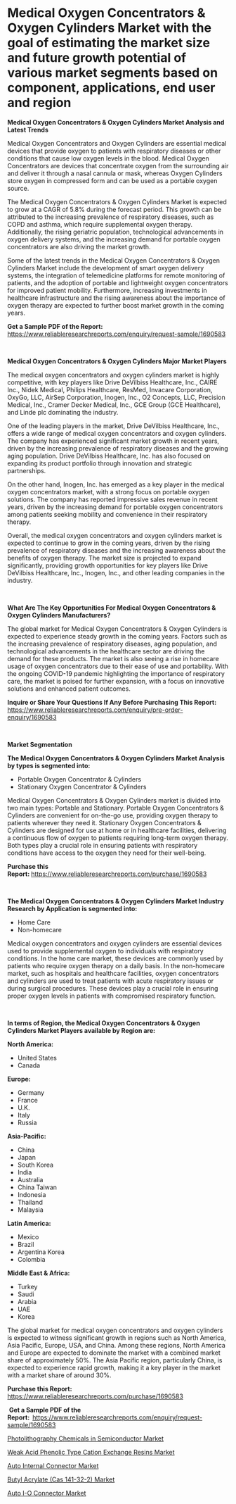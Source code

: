<p><h1>Medical Oxygen Concentrators & Oxygen Cylinders Market with the goal of estimating the market size and future growth potential of various market segments based on component, applications, end user and region</h1></p><p><strong>Medical Oxygen Concentrators & Oxygen Cylinders Market Analysis and Latest Trends</strong></p>
<p><p>Medical Oxygen Concentrators and Oxygen Cylinders are essential medical devices that provide oxygen to patients with respiratory diseases or other conditions that cause low oxygen levels in the blood. Medical Oxygen Concentrators are devices that concentrate oxygen from the surrounding air and deliver it through a nasal cannula or mask, whereas Oxygen Cylinders store oxygen in compressed form and can be used as a portable oxygen source.</p><p>The Medical Oxygen Concentrators & Oxygen Cylinders Market is expected to grow at a CAGR of 5.8% during the forecast period. This growth can be attributed to the increasing prevalence of respiratory diseases, such as COPD and asthma, which require supplemental oxygen therapy. Additionally, the rising geriatric population, technological advancements in oxygen delivery systems, and the increasing demand for portable oxygen concentrators are also driving the market growth.</p><p>Some of the latest trends in the Medical Oxygen Concentrators & Oxygen Cylinders Market include the development of smart oxygen delivery systems, the integration of telemedicine platforms for remote monitoring of patients, and the adoption of portable and lightweight oxygen concentrators for improved patient mobility. Furthermore, increasing investments in healthcare infrastructure and the rising awareness about the importance of oxygen therapy are expected to further boost market growth in the coming years.</p></p>
<p><strong>Get a Sample PDF of the Report:&nbsp;</strong> <a href="https://www.reliableresearchreports.com/enquiry/request-sample/1690583">https://www.reliableresearchreports.com/enquiry/request-sample/1690583</a></p>
<p>&nbsp;</p>
<p><strong>Medical Oxygen Concentrators & Oxygen Cylinders Major Market Players</strong></p>
<p><p>The medical oxygen concentrators and oxygen cylinders market is highly competitive, with key players like Drive DeVilbiss Healthcare, Inc., CAIRE Inc., Nidek Medical, Philips Healthcare, ResMed, Invacare Corporation, OxyGo, LLC, AirSep Corporation, Inogen, Inc., O2 Concepts, LLC, Precision Medical, Inc., Cramer Decker Medical, Inc., GCE Group (GCE Healthcare), and Linde plc dominating the industry.</p><p>One of the leading players in the market, Drive DeVilbiss Healthcare, Inc., offers a wide range of medical oxygen concentrators and oxygen cylinders. The company has experienced significant market growth in recent years, driven by the increasing prevalence of respiratory diseases and the growing aging population. Drive DeVilbiss Healthcare, Inc. has also focused on expanding its product portfolio through innovation and strategic partnerships.</p><p>On the other hand, Inogen, Inc. has emerged as a key player in the medical oxygen concentrators market, with a strong focus on portable oxygen solutions. The company has reported impressive sales revenue in recent years, driven by the increasing demand for portable oxygen concentrators among patients seeking mobility and convenience in their respiratory therapy.</p><p>Overall, the medical oxygen concentrators and oxygen cylinders market is expected to continue to grow in the coming years, driven by the rising prevalence of respiratory diseases and the increasing awareness about the benefits of oxygen therapy. The market size is projected to expand significantly, providing growth opportunities for key players like Drive DeVilbiss Healthcare, Inc., Inogen, Inc., and other leading companies in the industry.</p></p>
<p>&nbsp;</p>
<p><strong>What Are The Key Opportunities For Medical Oxygen Concentrators & Oxygen Cylinders Manufacturers?</strong></p>
<p><p>The global market for Medical Oxygen Concentrators & Oxygen Cylinders is expected to experience steady growth in the coming years. Factors such as the increasing prevalence of respiratory diseases, aging population, and technological advancements in the healthcare sector are driving the demand for these products. The market is also seeing a rise in homecare usage of oxygen concentrators due to their ease of use and portability. With the ongoing COVID-19 pandemic highlighting the importance of respiratory care, the market is poised for further expansion, with a focus on innovative solutions and enhanced patient outcomes.</p></p>
<p><strong>Inquire or Share Your Questions If Any Before Purchasing This Report:</strong> <a href="https://www.reliableresearchreports.com/enquiry/pre-order-enquiry/1690583">https://www.reliableresearchreports.com/enquiry/pre-order-enquiry/1690583</a></p>
<p>&nbsp;</p>
<p><strong>Market Segmentation</strong></p>
<p><strong>The Medical Oxygen Concentrators & Oxygen Cylinders Market Analysis by types is segmented into:</strong></p>
<p><ul><li>Portable Oxygen Concentrator & Cylinders</li><li>Stationary Oxygen Concentrator & Cylinders</li></ul></p>
<p><p>Medical Oxygen Concentrators & Oxygen Cylinders market is divided into two main types: Portable and Stationary. Portable Oxygen Concentrators & Cylinders are convenient for on-the-go use, providing oxygen therapy to patients wherever they need it. Stationary Oxygen Concentrators & Cylinders are designed for use at home or in healthcare facilities, delivering a continuous flow of oxygen to patients requiring long-term oxygen therapy. Both types play a crucial role in ensuring patients with respiratory conditions have access to the oxygen they need for their well-being.</p></p>
<p><strong>Purchase this Report:&nbsp;</strong><a href="https://www.reliableresearchreports.com/purchase/1690583">https://www.reliableresearchreports.com/purchase/1690583</a></p>
<p>&nbsp;</p>
<p><strong>The Medical Oxygen Concentrators & Oxygen Cylinders Market Industry Research by Application is segmented into:</strong></p>
<p><ul><li>Home Care</li><li>Non-homecare</li></ul></p>
<p><p>Medical oxygen concentrators and oxygen cylinders are essential devices used to provide supplemental oxygen to individuals with respiratory conditions. In the home care market, these devices are commonly used by patients who require oxygen therapy on a daily basis. In the non-homecare market, such as hospitals and healthcare facilities, oxygen concentrators and cylinders are used to treat patients with acute respiratory issues or during surgical procedures. These devices play a crucial role in ensuring proper oxygen levels in patients with compromised respiratory function.</p></p>
<p>&nbsp;</p>
<p><strong>In terms of Region, the Medical Oxygen Concentrators & Oxygen Cylinders Market Players available by Region are:</strong></p>
<p>
    <p> <strong> North America: </strong>
        <ul>
            <li>United States</li>
            <li>Canada</li>
        </ul>
        </p> 
    <p> <strong> Europe: </strong>
        <ul>
            <li>Germany</li>
            <li>France</li>
            <li>U.K.</li>
            <li>Italy</li>
            <li>Russia</li>
        </ul>
        </p> 
    <p> <strong> Asia-Pacific: </strong>
        <ul>
            <li>China</li>
            <li>Japan</li>
            <li>South Korea</li>
            <li>India</li>
            <li>Australia</li>
            <li>China Taiwan</li>
            <li>Indonesia</li>
            <li>Thailand</li>
            <li>Malaysia</li>
        </ul>
        </p> 
    <p> <strong> Latin America: </strong>
        <ul>
            <li>Mexico</li>
            <li>Brazil</li>
            <li>Argentina Korea</li>
            <li>Colombia</li>
        </ul>
        </p> 
    <p> <strong> Middle East & Africa: </strong>
        <ul>
            <li>Turkey</li>
            <li>Saudi</li>
            <li>Arabia</li>
            <li>UAE</li>
            <li>Korea</li>
        </ul>
    </p>
    </p>
<p><p>The global market for medical oxygen concentrators and oxygen cylinders is expected to witness significant growth in regions such as North America, Asia Pacific, Europe, USA, and China. Among these regions, North America and Europe are expected to dominate the market with a combined market share of approximately 50%. The Asia Pacific region, particularly China, is expected to experience rapid growth, making it a key player in the market with a market share of around 30%.</p></p>
<p><strong>Purchase this Report: </strong><a href="https://www.reliableresearchreports.com/purchase/1690583">https://www.reliableresearchreports.com/purchase/1690583</a></p>
<p>&nbsp;<strong>Get a Sample PDF of the Report:&nbsp;&nbsp;</strong><a href="https://www.reliableresearchreports.com/enquiry/request-sample/1690583">https://www.reliableresearchreports.com/enquiry/request-sample/1690583</a></p>
<p><strong></strong></p>
<p><p><a href="https://github.com/timeliteaut/Market-Research-Report-List-1/blob/main/photolithography-chemicals-in-semiconductor-market.md">Photolithography Chemicals in Semiconductor Market</a></p><p><a href="https://github.com/nancykennedykellievqfqt2/Market-Research-Report-List-1/blob/main/weak-acid-phenolic-type-cation-exchange-resins-market.md">Weak Acid Phenolic Type Cation Exchange Resins Market</a></p><p><a href="https://issuu.com/reportprime-2/docs/auto-internal-connector-market-size-2030.pptx">Auto Internal Connector Market</a></p><p><a href="https://github.com/seekum/Market-Research-Report-List-1/blob/main/butyl-acrylate-cas-141-32-2-market.md">Butyl Acrylate (Cas 141-32-2) Market</a></p><p><a href="https://issuu.com/reportprime-2/docs/auto-i-o-connector-market-size-2030.pptx">Auto I-O Connector Market</a></p></p>
